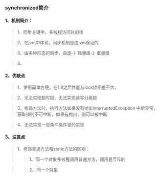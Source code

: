 ### synchronized简介
#### 1、机制简介：
> 1、同步关键字，多线程访问时的锁

> 2、在jvm中体现，同步机制是由jvm保证的

> 3、由多种形态的同步，自旋-》轻量级-》重量级

> 4、

#### 2、优缺点
> 1、使用简单方便，在1.8之后性能与lock锁相差不大，

> 2、无法实现超时锁，无法实现读写分离锁

> 3、修饰方法时，执行方法如果没有抛出InterruptedException 中断异常，获取锁则不可中断，如果有抛出，则可以被中断

> 4、无法实现一些条件条件锁的实现

#### 3、注意点
> 1、修饰普通方法和static方法的区别：
>> 1、同一个对象多线程调用普通方法，调用是互斥的

>> 2、同一个对象


